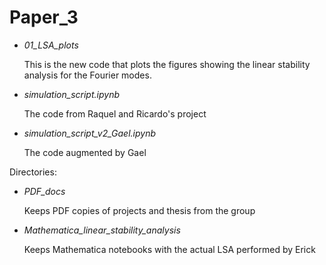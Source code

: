# Paper_3

- *01_LSA_plots*

  This is the new code that plots the figures showing the linear stability analysis for the Fourier modes.


- *simulation_script.ipynb* 

  The code from Raquel and Ricardo's project


- *simulation_script_v2_Gael.ipynb*

  The code augmented by Gael

Directories:

- *PDF_docs*

  Keeps PDF copies of projects and thesis from the group

- *Mathematica_linear_stability_analysis*

  Keeps Mathematica notebooks with the actual LSA performed by Erick